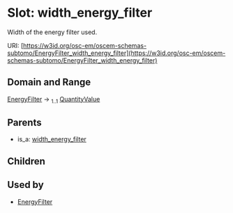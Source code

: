 
# Slot: width_energy_filter

Width of the energy filter used.

URI: [https://w3id.org/osc-em/oscem-schemas-subtomo/EnergyFilter_width_energy_filter](https://w3id.org/osc-em/oscem-schemas-subtomo/EnergyFilter_width_energy_filter)


## Domain and Range

[EnergyFilter](EnergyFilter.md) &#8594;  <sub>1..1</sub> [QuantityValue](QuantityValue.md)

## Parents

 *  is_a: [width_energy_filter](width_energy_filter.md)

## Children


## Used by

 * [EnergyFilter](EnergyFilter.md)
